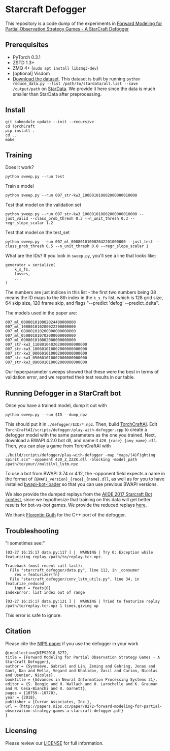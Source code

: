 # Starcraft Defogger

This repository is a code dump of the experiments in
[Forward Modeling for Partial Observation Strategy Games - A StarCraft Defogger](https://papers.nips.cc/paper/8272-forward-modeling-for-partial-observation-strategy-games-a-starcraft-defogger)

## Prerequisites

- PyTorch 0.3.1
- ZSTD 1.3+
- ZMQ 4+ (`sudo apt install libzmq3-dev`)
- [optional] Visdom
- [Download the dataset](https://s3-us-west-2.amazonaws.com/stardata/defogger_reduced.tar.gz).
  This dataset is built by running `python reduce_data.py --list /path/to/stardata/all.list --save /output/path` on [StarData](https://github.com/TorchCraft/StarData).
  We provide it here since the data is much smaller than StarData after preprocessing.

## Install

    git submodule update --init --recursive
    cd TorchCraft
    pip install .
    cd ..
    make

## Training

Does it work?

    python sweep.py --run test

Train a model

    python sweep.py --run 007_str-kw3_100801010802000000010000 

Test that model on the validation set

    python sweep.py --run 007_str-kw3_100801010802000000010000 --just_valid --class_prob_thresh 0.3 --n_unit_thresh 0.3 --regr_slope_scalar 1.2

Test that model on the test_set

    python sweep.py --run 007_ml_000801010002042201000000 --just_test --class_prob_thresh 0.5 --n_unit_thresh 0.0 --regr_slope_scalar 1

What are the IDs? If you look in `sweep.py`, you'll see a line that looks like:

    generator = serialize(
        k_s_fs,
        losses,
        ...
    )

The numbers are just indices in this list - the first two numbers being 08
means the ID maps to the 8th index in the `k_s_fs` list, which is 128 grid
size, 64 skip size, 120 frame skip, and flags "--predict 'defog'
--predict_delta".

The models used in the paper are:

    007_ml_000801010002024400000000
    007_ml_100801010200022200000000
    007_ml_080801010200000000000000
    007_ml_050801010702000000000000
    007_ml_090801010002000000000000
    007_str-kw3_110801040202000000000000
    007_str-kw3_100601010802000000000000
    007_str-kw3_080601010002000000000000
    007_str-kw3_050601010002000000000000
    007_str-kw3_090601010002000000000000

Our hyperparameter sweeps showed that these were the best in terms of validation
error, and we reported their test results in our table.

## Running Defogger in a StarCraft bot

Once you have a trained model, dump it out with 

    python sweep.py --run $ID --dump_npz

This should put it in `./defogger/$ID/*.npz`. Then, build [TorchCraftAI](https://github.com/torchcraft/TorchCraftAI).
Edit `TorchCraftAI/scripts/defogger/play-with-defogger.cpp` to create a defogger model with the same parameters as the one you trained.
Next, download a BWAPI 4.2.0 bot dll, and name it `420_{race}_{any_name}.dll`.
Then, you can play a game from TorchCraftAI with

    ./build/scripts/defogger/play-with-defogger -map "maps/(4)Fighting Spirit.scx" -opponent 420_Z_ZZZK.dll -blocking -model_path /path/to/your//multilvl_lstm.npz

To use a bot from BWAPI 3.74 or 4.12, the -opponent field expects a name in the
format of `{BWAPI_version}_{race}_{name}.dll`, as well as for you to have
installed [bwapi-bot-loader](https://github.com/tscmoo/bwapi-bot-loader) so
that you can use previous BWAPI versions.

We also provide the dumped replays from the [AIIDE 2017 Starcraft Bot contest](https://www.cs.mun.ca/~dchurchill/starcraftaicomp/2017/),
since we hypothesize that training on this data will get better results for bot-vs-bot games.
We provide the reduced replays [here](https://s3-us-west-2.amazonaws.com/stardata/defogger_reduced_aiide17.tar.gz).

We thank [Florentin Guth](https://github.com/Kegnarok) for the C++ port of the defogger.

## Troubleshooting

"I sometimes see:"

    [03-27 16:15:17 data.py:117 ] |  WARNING | Try 0: Exception while featurizing replay /path/to/replay.tcr.npz.

    Traceback (most recent call last):
      File "starcraft_defogger/data.py", line 112, in _consumer
        res = featurizer(fn)
      File "starcraft_defogger/conv_lstm_utils.py", line 34, in featurize_reduced
        input = feats[0]
    IndexError: list index out of range

    [03-27 16:15:17 data.py:121 ] |  WARNING | Tried to featurize replay /path/to/replay.tcr.npz 1 times,giving up

This error is safe to ignore.


## Citation

Please cite the [NIPS paper](https://papers.nips.cc/paper/8272-forward-modeling-for-partial-observation-strategy-games-a-starcraft-defogger) if you use the defogger in your work
```
@incollection{NIPS2018_8272,
title = {Forward Modeling for Partial Observation Strategy Games - A StarCraft Defogger},
author = {Synnaeve, Gabriel and Lin, Zeming and Gehring, Jonas and Gant, Dan and Mella, Vegard and Khalidov, Vasil and Carion, Nicolas and Usunier, Nicolas},
booktitle = {Advances in Neural Information Processing Systems 31},
editor = {S. Bengio and H. Wallach and H. Larochelle and K. Grauman and N. Cesa-Bianchi and R. Garnett},
pages = {10759--10770},
year = {2018},
publisher = {Curran Associates, Inc.},
url = {http://papers.nips.cc/paper/8272-forward-modeling-for-partial-observation-strategy-games-a-starcraft-defogger.pdf}
}
```

## Licensing

Please review our [LICENSE](https://github.com/facebookresearch/starcraft_defogger/blob/master/LICENSE) for full information.
